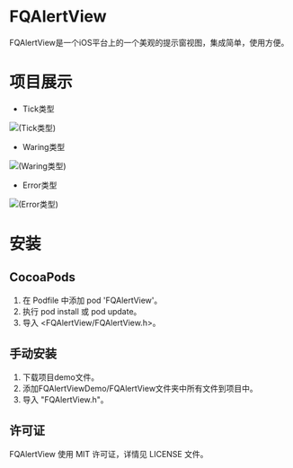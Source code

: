 # FQAlertView

FQAlertView是一个iOS平台上的一个美观的提示窗视图，集成简单，使用方便。

# 项目展示
* Tick类型


![(Tick类型)](http://7xt6ir.com1.z0.glb.clouddn.com/git/img/FQAlertViewTypeTick.png)

* Waring类型

![(Waring类型)](http://7xt6ir.com1.z0.glb.clouddn.com/git/img/FQAlertViewTypeWaring.png)

* Error类型

![(Error类型)](http://7xt6ir.com1.z0.glb.clouddn.com/git/img/FQAlertViewTypeError.png)


# 安装
## CocoaPods

1. 在 Podfile 中添加 pod 'FQAlertView'。
2. 执行 pod install 或 pod update。
3. 导入 <FQAlertView/FQAlertView.h>。

## 手动安装
1. 下载项目demo文件。
2. 添加FQAlertViewDemo/FQAlertView文件夹中所有文件到项目中。
3. 导入 "FQAlertView.h"。

## 许可证
FQAlertView 使用 MIT 许可证，详情见 LICENSE 文件。

